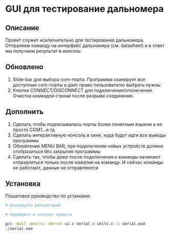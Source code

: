 # GUI для тестирование дальномера

## Описание

Проект служит исключительно для тестирование дальномера. Отпраляем команду на интерфейс дальномера (см. datasheet) и в ответ мы получаем результат в консоль <number m>

## Обновлено

1. Slide-bar для выбора com-порта. Программа сканирует все доступные com-порты и дает право пользователю выбрать нужны
2. Кнопки CONNECT/DISCONNECT для подключения/отключения. Очистка командой строки после разрыва соединения.

## Дополнить

1. Сделать чтобы подписывались порты более понятным языком а не просто COM1...и тд
2. Сделать интерактивную консоль в окне, куда будут идти все выводы программы
3. Обновление MENU BAR, при подключении новых устройств должно отобразиться без закрытия программы
4. Сделать так, чтобы даже после подключения к команды начинают отправляться только после нажатия на команду.
И сейчас команды не работают, данные не отправляются

## Установка

Пошаговое руководство по установке:

```bash
# Клонируйте репозиторий

# Перейдите в каталог проекта

gcc -Wall -Wextra -Werror ui.c serial.c utils.c -o serial.exe
./serial.exe
```
